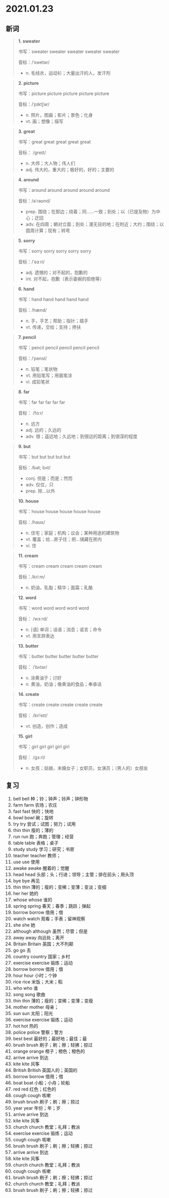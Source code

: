 # 2021.01.23

## 新词

> **1. sweater**
>
> 书写：sweater sweater sweater sweater sweater
>
> 音标：/ˈswetər/
>
> - n. 毛线衣，运动衫；大量出汗的人，发汗剂

> **2. picture**
>
> 书写：picture picture picture picture picture
>
> 音标：/ˈpɪktʃər/
>
> - n. 照片，图画；影片；景色；化身
> - vt. 画；想像；描写

> **3. great**
>
> 书写：great great great great great
>
> 音标： /ɡreɪt/
>
> - n. 大师；大人物；伟人们
> - adj. 伟大的，重大的；极好的，好的；主要的

> **4. around**
>
> 书写：around around around around around
>
> 音标：/əˈraʊnd/
>
> - prep. 围绕；在那边；绕着；同……一致；到处；以（已提及物）为中心；迂回
> - adv. 在四周；朝对立面；到处；漫无目的地；在附近；大约；围绕；以圆周计算；现有；转弯

> **5. sorry**
>
> 书写：sorry sorry sorry sorry sorry
>
> 音标：/ˈsɑːri/
>
> - adj. 遗憾的；对不起的，抱歉的
> - int. 对不起，抱歉（表示委婉的拒绝等）

> **6. hand**
>
> 书写：hand hand hand hand hand
>
> 音标：/hænd/
>
> - n. 手，手艺；帮助；指针；插手
> - vt. 传递，交给；支持；搀扶

> **7. pencil**
>
> 书写：pencil pencil pencil pencil pencil
>
> 音标：/ˈpensl/
>
> - n. 铅笔；笔状物
> - vt. 用铅笔写；用眉笔涂
> - vi. 成铅笔状

> **8. far**
>
> 书写：far far far far far
>
> 音标： /fɑːr/
>
> - n. 远方
> - adj. 远的；久远的
> - adv. 很；遥远地；久远地；到很远的距离；到很深的程度

> **9. but**
>
> 书写：but but but but but
>
> 音标：/bət; bʌt/
>
> - conj. 但是；而是；然而
> - adv. 仅仅，只
> - prep. 除…以外

> **10. house**
>
> 书写：house house house house house
>
> 音标：/haʊs/
>
> - n. 住宅；家庭；机构；议会；某种用途的建筑物
> - vt. 覆盖；给…房子住；把…储藏在房内
> - vi. 住

> **11. cream**
>
> 书写：cream cream cream cream cream
>
> 音标：/kriːm/
>
> - n. 奶油，乳脂；精华；面霜；乳酪

> **12. word**
>
> 书写：word word word word word
>
> 音标： /wɜːrd/
>
> - n. [语] 单词；话语；消息；诺言；命令
> - vt. 用言辞表达

> **13. butter**
>
> 书写：butter butter butter butter butter
>
> 音标： /ˈbʌtər/
>
> - v. 涂黄油于；讨好
> - n. 黄油，奶油；像黄油的食品；奉承话

> **14. create**
>
> 书写：create create create create create
>
> 音标： /kriˈeɪt/
>
> - vt. 创造，创作；造成

> **15. girl**
>
> 书写：girl girl girl girl girl
>
> 音标： /ɡɜːrl/
>
> - n. 女孩；姑娘，未婚女子；女职员，女演员；（男人的）女朋友



## 复习

1. bell bell 种；铃；钟声；铃声；钟形物
2. farm farm 农场；农庄
3. fast fast 快的；快地
4. bowl bowl 碗；旋转
5. try try 尝试；试图；努力；试用
6. thin thin 瘦的；薄的
7. run run 跑；奔跑；管理；经营
8. table table 表格；桌子
9. study study 学习；研究；书房
10. teacher teacher 教师；
11. use use 使用
12. awake awake 醒着的；觉醒
13. head head 头部；头；行进；领导；主管；排在前头；用头顶
14. bye bye 再见
15. thin thin 薄的；瘦的；变稀；变薄；变淡；变细
16. her her 她的
17. whose whose 谁的
18. spring spring 春天；春季；跳跃；弹起
19. borrow borrow 借用；借
20. watch watch 观看；手表；留神观察
21. she she 她
22. although although 虽然；尽管；但是
23. away away 向远处；离开
24. Britain Britain 英国；大不列颠
25. go go 去
26. country country 国家；乡村
27. exercise exercise 锻炼；运动
28. borrow borrow 借用；借
29. hour hour 小时；个钟
30. rice rice 米饭；大米；稻
31. who who 谁
32. song song 歌曲
33. thin thin 薄的；瘦的；变稀；变薄；变瘦
34. mother mother 母亲；
35. sun sun 太阳；阳光
36. exercise exercise 锻炼；运动
37. hot hot 热的
38. police police 警察；警方
39. best best 最好的；最好地；最佳；最
40. brush brush 刷子；刷；擦；轻拂；掠过
41. orange orange 橙子；橙色；橙色的
42. arrive arrive 到达
43. kite kite 风筝
44. British British 英国人的；英国的
45. borrow borrow 借用；借
46. boat boat 小船；小舟；轮船
47. red red 红色；红色的
48. cough cough 咳嗽
49. brush brush 刷子；刷；擦；掠过
50. year year 年份；年；岁
51. arrive arrive 到达
52. kite kite 风筝
53. church church 教堂；礼拜；教派
54. exercise exercise 锻炼；运动
55. cough cough 咳嗽
56. brush brush 刷子；刷；擦；轻拂；掠过
57. arrive arrive 到达
58. kite kite 风筝
59. church church 教堂；礼拜；教派
60. cough cough 咳嗽
61. brush brush 刷子；刷；擦；轻拂；掠过
62. church church 教堂；礼拜；教派
63. brush brush 刷子；刷；擦；轻拂；掠过